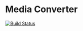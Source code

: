 # Media Converter
[![Build Status](https://jenkins.imninja.eu/buildStatus/icon?job=media-converter%2Fmaster)](https://jenkins.imninja.eu/job/media-converter/job/master/)